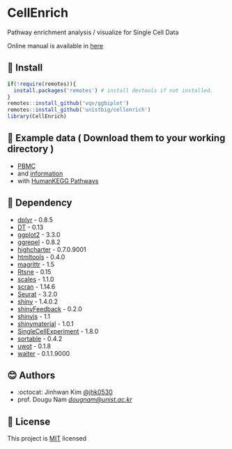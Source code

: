 # CellEnrich 

Pathway enrichment analysis / visualize for Single Cell Data

Online manual is available in [here](https://jhk0530.github.io/CellEnrich/)

## :wrench: Install

```R
if(!require(remotes)){
  install.packages('remotes') # install devtools if not installed.
}
remotes::install_github('vqv/ggbiplot')
remotes::install_github('unistbig/cellenrich')
library(CellEnrich)
```

## :ship: Example data ( Download them to your working directory )

* [PBMC](pbmcData.RData) 
* and [information](pbmcClustinfo.RData) 
* with [HumanKEGG Pathways](humanKEGG.RData)

## :paperclip: Dependency

* [dplyr](https://github.com/tidyverse/dplyr) - 0.8.5
* [DT](https://github.com/rstudio/DT) - 0.13
* [ggplot2](https://github.com/tidyverse/ggplot2) - 3.3.0
* [ggrepel](https://github.com/slowkow/ggrepel) - 0.8.2
* [highcharter](https://github.com/jbkunst/highcharter) - 0.7.0.9001
* [htmltools](https://github.com/rstudio/htmltools) - 0.4.0
* [magrittr](https://github.com/tidyverse/magrittr) - 1.5
* [Rtsne](https://github.com/jkrijthe/Rtsne) - 0.15
* [scales](https://github.com/r-lib/scales) - 1.1.0
* [scran](https://git.bioconductor.org/packages/scran) - 1.14.6
* [Seurat](https://github.com/satijalab/seurat) - 3.2.0
* [shiny](https://github.com/rstudio/shiny) - 1.4.0.2
* [shinyFeedback](https://github.com/merlinoa/shinyFeedback) - 0.2.0
* [shinyjs](https://github.com/daattali/shinyjs) - 1.1
* [shinymaterial](https://github.com/ericrayanderson/shinymaterial) - 1.0.1
* [SingleCellExperiment](https://git.bioconductor.org/packages/SingleCellExperiment) - 1.8.0
* [sortable](https://github.com/rstudio/sortable) - 0.4.2
* [uwot](https://github.com/jlmelville/uwot) - 0.1.8
* [waiter](https://github.com/JohnCoene/waiter) - 0.1.1.9000

## :blush: Authors
* :octocat: Jinhwan Kim [@jhk0530](http://github.com/jhk0530)
* prof. Dougu Nam *dougnam@unist.ac.kr*

## :memo: License
This project is [MIT](https://opensource.org/licenses/MIT) licensed

